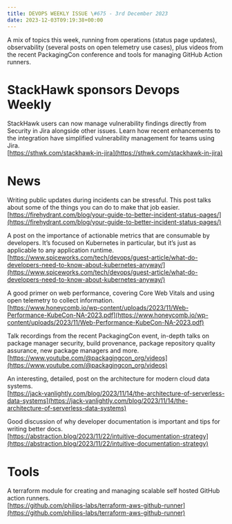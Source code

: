 ```yaml
---
title: DEVOPS WEEKLY ISSUE \#675 - 3rd December 2023 
date: 2023-12-03T09:19:38+00:00
---
```


A mix of topics this week, running from operations (status page updates), observability (several posts on open telemetry use cases), plus videos from the recent PackagingCon conference and tools for managing GitHub Action runners.


StackHawk sponsors Devops Weekly
============================

StackHawk users can now manage vulnerability findings directly from Security in Jira alongside other issues. Learn how recent enhancements to the integration have simplified vulnerability management for teams using Jira.
<br>[https://sthwk.com/stackhawk-in-jira](https://sthwk.com/stackhawk-in-jira)


News
====

Writing public updates during incidents can be stressful. This post talks about some of the things you can do to make that job easier.
<br>[https://firehydrant.com/blog/your-guide-to-better-incident-status-pages/](https://firehydrant.com/blog/your-guide-to-better-incident-status-pages/)


A post on the importance of actionable metrics that are consumable by developers. It’s focused on Kubernetes in particular, but it’s just as applicable to any application runtime.
<br>[https://www.spiceworks.com/tech/devops/guest-article/what-do-developers-need-to-know-about-kubernetes-anyway/](https://www.spiceworks.com/tech/devops/guest-article/what-do-developers-need-to-know-about-kubernetes-anyway/)


A good primer on web performance, covering Core Web Vitals and using open telemetry to collect information.
<br>[https://www.honeycomb.io/wp-content/uploads/2023/11/Web-Performance-KubeCon-NA-2023.pdf](https://www.honeycomb.io/wp-content/uploads/2023/11/Web-Performance-KubeCon-NA-2023.pdf)


Talk recordings from the recent PackagingCon event, in-depth talks on package manager security, build provenance, package repository quality assurance, new package managers and more.
<br>[https://www.youtube.com/@packagingcon_org/videos](https://www.youtube.com/@packagingcon_org/videos)


An interesting, detailed, post on the architecture for modern cloud data systems.
<br>[https://jack-vanlightly.com/blog/2023/11/14/the-architecture-of-serverless-data-systems](https://jack-vanlightly.com/blog/2023/11/14/the-architecture-of-serverless-data-systems)


Good discussion of why developer documentation is important and tips for writing better docs.
<br>[https://abstraction.blog/2023/11/22/intuitive-documentation-strategy](https://abstraction.blog/2023/11/22/intuitive-documentation-strategy)


Tools
=====

A terraform module for creating and managing scalable self hosted GitHub action runners.
<br>[https://github.com/philips-labs/terraform-aws-github-runner](https://github.com/philips-labs/terraform-aws-github-runner)





